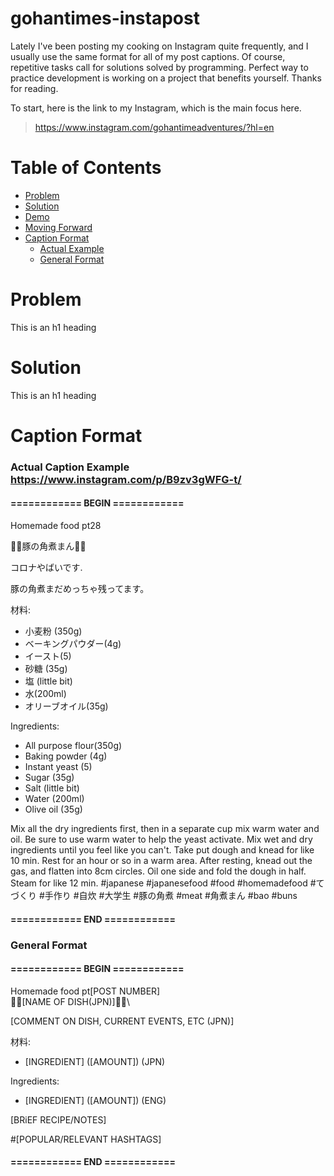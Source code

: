 # gohantimes-instapost

Lately I've been posting my cooking on Instagram quite frequently, and I usually use the same format for all of my post captions. Of course, repetitive tasks call for solutions solved by programming. Perfect way to practice development is working on a project that benefits yourself. Thanks for reading. 

To start, here is the link to my Instagram, which is the main focus here.

> https://www.instagram.com/gohantimeadventures/?hl=en

# Table of Contents

- [Problem](https://github.com/shinmm/gohantimes-instapost/blob/master/README.md#problem)
- [Solution](#heading-1)
- [Demo]()
- [Moving Forward]()
- [Caption Format](#heading-2)
  * [Actual Example](#sub-heading-2)
  * [General Format](#sub-sub-heading-2)


# Problem

This is an h1 heading


# Solution

This is an h1 heading


# Caption Format


### Actual Caption Example https://www.instagram.com/p/B9zv3gWFG-t/
#### ============ BEGIN ============

Homemade food pt28&nbsp;

🍙🍙豚の角煮まん🍙🍙&nbsp;  

コロナやばいです.

豚の角煮まだめっちゃ残ってます。

材料:
- 小麦粉 (350g)
- ベーキングパウダー(4g)
- イースト(5)
- 砂糖 (35g)
- 塩 (little bit)
- 水(200ml)
- オリーブオイル(35g)

Ingredients:
- All purpose flour(350g)
- Baking powder (4g)
- Instant yeast (5)
- Sugar (35g)
- Salt (little bit)
- Water (200ml)
- Olive oil (35g)

Mix all the dry ingredients first, then in a separate cup mix warm water and oil. Be sure to use warm water to help the yeast activate. Mix wet and dry ingredients until you feel like you can't. Take put dough and knead for like 10 min. Rest for an hour or so in a warm area. After resting, knead out the gas, and flatten into 8cm circles. Oil one side and fold the dough in half. Steam for like 12 min.
#japanese #japanesefood #food #homemadefood #てづくり #手作り #自炊 #大学生 #豚の角煮 #meat #角煮まん #bao #buns

#### ============ END ============


### General Format

#### ============ BEGIN ============

Homemade food pt[POST NUMBER]\
🍙🍙[NAME OF DISH(JPN)]🍙🍙\

[COMMENT ON DISH, CURRENT EVENTS, ETC (JPN)]

材料:
- [INGREDIENT] ([AMOUNT]) (JPN)

Ingredients:
- [INGREDIENT] ([AMOUNT]) (ENG)

[BRiEF RECIPE/NOTES]

#[POPULAR/RELEVANT HASHTAGS]

#### ============ END ============
